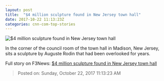 ```yaml
---
layout: post
title:  "$4 million sculpture found in New Jersey town hall"
date: 2017-10-22 11:13:23Z
categories: cnn-com-top-stories
---
```


![$4 million sculpture found in New Jersey town hall](http://cdn.cnn.com/cnnnext/dam/assets/171021183330-napoleon-bust-2-super-tease.jpg)

In the corner of the council room of the town hall in Madison, New Jersey, sits a sculpture by Auguste Rodin that had been overlooked for years.


Full story on F3News: [$4 million sculpture found in New Jersey town hall](http://www.f3nws.com/n/mXmrv)

> Posted on: Sunday, October 22, 2017 11:13:23 AM

